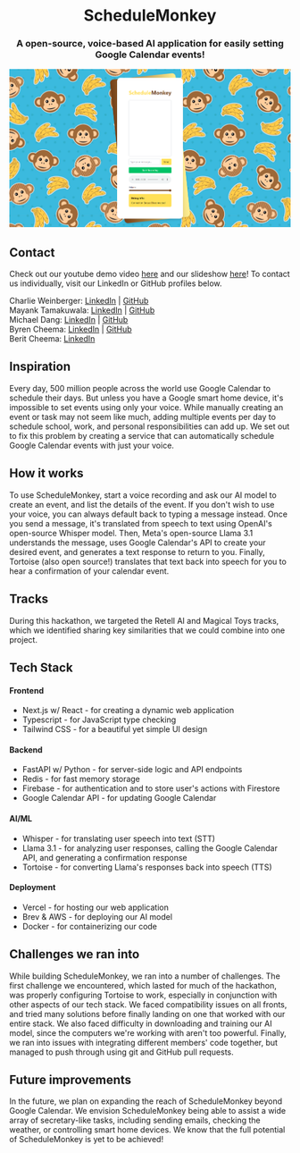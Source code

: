 <h1 align="center">ScheduleMonkey</h1>

<h3 align="center">A open-source, voice-based AI application for easily setting Google Calendar events!</h3>

<img src="./public/website_screenshot.png" />

## Contact

Check out our youtube demo video [here](https://www.youtube.com/watch?v=gCF-NO411No) and our slideshow [here](https://docs.google.com/presentation/d/1zg_igY2JP439R583_QpHy1S9cuj4I6Z9DNG0OctJnbM/edit?usp=sharing)! To contact us individually, visit our LinkedIn or GitHub profiles below.

Charlie Weinberger: [LinkedIn](https://www.linkedin.com/in/charlie-weinberger/) | [GitHub](https://github.com/charlieweinberger)
<br />
Mayank Tamakuwala: [LinkedIn](https://www.linkedin.com/in/mayanktamakuwala/) | [GitHub](https://github.com/MayankTamakuwala)
<br />
Michael Dang: [LinkedIn](https://www.linkedin.com/in/michael-v-dang/) | [GitHub](https://github.com/michaelvdang)
<br />
Byren Cheema: [LinkedIn](https://www.linkedin.com/in/byrencheema/) | [GitHub](https://github.com/byrencheema)
<br />
Berit Cheema: [LinkedIn](https://www.linkedin.com/in/berit-singh-cheema-851b10273/)
<br />

## Inspiration

Every day, 500 million people across the world use Google Calendar to schedule their days. But unless you have a Google smart home device, it's impossible to set events using only your voice. While manually creating an event or task may not seem like much, adding multiple events per day to schedule school, work, and personal responsibilities can add up. We set out to fix this problem by creating a service that can automatically schedule Google Calendar events with just your voice.

## How it works

To use ScheduleMonkey, start a voice recording and ask our AI model to create an event, and list the details of the event. If you don't wish to use your voice, you can always default back to typing a message instead. Once you send a message, it's translated from speech to text using OpenAI's open-source Whisper model. Then, Meta's open-source Llama 3.1 understands the message, uses Google Calendar's API to create your desired event, and generates a text response to return to you. Finally, Tortoise (also open source!) translates that text back into speech for you to hear a confirmation of your calendar event.

## Tracks

During this hackathon, we targeted the Retell AI and Magical Toys tracks, which we identified sharing key similarities that we could combine into one project.

## Tech Stack

#### Frontend

- Next.js w/ React - for creating a dynamic web application
- Typescript - for JavaScript type checking
- Tailwind CSS - for a beautiful yet simple UI design

#### Backend

- FastAPI w/ Python - for server-side logic and API endpoints
- Redis - for fast memory storage
- Firebase - for authentication and to store user's actions with Firestore
- Google Calendar API - for updating Google Calendar

#### AI/ML

- Whisper - for translating user speech into text (STT)
- Llama 3.1 - for analyzing user responses, calling the Google Calendar API, and generating a confirmation response
- Tortoise - for converting Llama's responses back into speech (TTS)

#### Deployment

- Vercel - for hosting our web application
- Brev & AWS - for deploying our AI model
- Docker - for containerizing our code

## Challenges we ran into

While building ScheduleMonkey, we ran into a number of challenges. The first challenge we encountered, which lasted for much of the hackathon, was properly configuring Tortoise to work, especially in conjunction with other aspects of our tech stack. We faced compatibility issues on all fronts, and tried many solutions before finally landing on one that worked with our entire stack. We also faced difficulty in downloading and training our AI model, since the computers we're working with aren't too powerful. Finally, we ran into issues with integrating different members' code together, but managed to push through using git and GitHub pull requests.

## Future improvements

In the future, we plan on expanding the reach of ScheduleMonkey beyond Google Calendar. We envision ScheduleMonkey being able to assist a wide array of secretary-like tasks, including sending emails, checking the weather, or controlling smart home devices. We know that the full potential of ScheduleMonkey is yet to be achieved!
